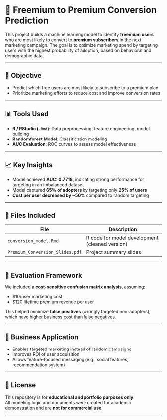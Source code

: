 # 🔄 Freemium to Premium Conversion Prediction

This project builds a machine learning model to identify **freemium users** who are most likely to convert to **premium subscribers** in the next marketing campaign. The goal is to optimize marketing spend by targeting users with the highest probability of adoption, based on behavioral and demographic data.

---

## 🎯 Objective

- Predict which free users are most likely to subscribe to a premium plan
- Prioritize marketing efforts to reduce cost and improve conversion rates

---

## 📊 Tools Used

- **R / RStudio (`.Rmd`)**: Data preprocessing, feature engineering, model building
- **Randomforest Model**: Classification modeling
- **AUC Evaluation**: ROC curves to assess model effectiveness

---

## 📈 Key Insights

- Model achieved **AUC: 0.7718**, indicating strong performance for targeting in an imbalanced dataset
- Model captured **65% of adopters** by targeting only **25% of users**
- **Cost per user decreased by ~50%** compared to random targeting

---

## 📄 Files Included

| File | Description |
|------|-------------|
| `conversion_model.Rmd` | R code for model development (cleaned version) |
| `Premium_Conversion_Slides.pdf` | Project summary slides |

---

## 🔄 Evaluation Framework

We included a **cost-sensitive confusion matrix analysis**, assuming:
- $10/user marketing cost
- $120 lifetime premium revenue per user

This helped minimize **false positives** (wrongly targeted non-adopters), which have higher business cost than false negatives.

---

## 📌 Business Application

- Enables targeted marketing instead of random campaigns
- Improves ROI of user acquisition
- Allows feature-focused messaging (e.g., social features, recommendation system)

---

## 📄 License

This repository is for **educational and portfolio purposes only**.  
All modeling logic and documents were created for academic demonstration and are **not for commercial use**.

---

